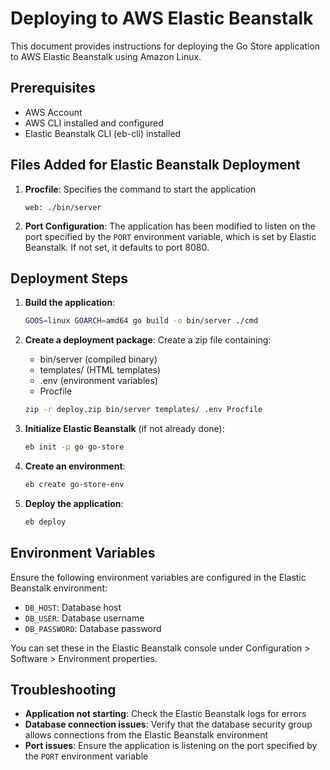 # Deploying to AWS Elastic Beanstalk

This document provides instructions for deploying the Go Store application to AWS Elastic Beanstalk using Amazon Linux.

## Prerequisites

- AWS Account
- AWS CLI installed and configured
- Elastic Beanstalk CLI (eb-cli) installed

## Files Added for Elastic Beanstalk Deployment

1. **Procfile**: Specifies the command to start the application
   ```
   web: ./bin/server
   ```

2. **Port Configuration**: The application has been modified to listen on the port specified by the `PORT` environment variable, which is set by Elastic Beanstalk. If not set, it defaults to port 8080.

## Deployment Steps

1. **Build the application**:
   ```bash
   GOOS=linux GOARCH=amd64 go build -o bin/server ./cmd
   ```

2. **Create a deployment package**:
   Create a zip file containing:
   - bin/server (compiled binary)
   - templates/ (HTML templates)
   - .env (environment variables)
   - Procfile

   ```bash
   zip -r deploy.zip bin/server templates/ .env Procfile
   ```

3. **Initialize Elastic Beanstalk** (if not already done):
   ```bash
   eb init -p go go-store
   ```

4. **Create an environment**:
   ```bash
   eb create go-store-env
   ```

5. **Deploy the application**:
   ```bash
   eb deploy
   ```

## Environment Variables

Ensure the following environment variables are configured in the Elastic Beanstalk environment:

- `DB_HOST`: Database host
- `DB_USER`: Database username
- `DB_PASSWORD`: Database password

You can set these in the Elastic Beanstalk console under Configuration > Software > Environment properties.

## Troubleshooting

- **Application not starting**: Check the Elastic Beanstalk logs for errors
- **Database connection issues**: Verify that the database security group allows connections from the Elastic Beanstalk environment
- **Port issues**: Ensure the application is listening on the port specified by the `PORT` environment variable